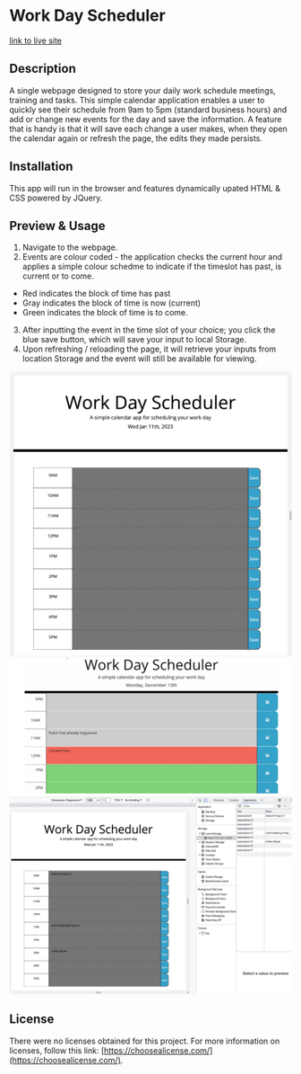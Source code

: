 # Work Day Scheduler

[link to live site](https:///)

## Description

A single webpage designed to store your daily work schedule meetings, training and tasks. This simple calendar application enables a user to quickly see their schedule from 9am to 5pm (standard business hours) and add or change new events for the day and save the information. A feature that is handy is that it will save each change a user makes, when they open the calendar again or refresh the page, the edits they made persists.

## Installation

This app will run in the browser and features dynamically upated HTML & CSS powered by JQuery.

## Preview & Usage

1. Navigate to the webpage.
2. Events are colour coded - the application checks the current hour and applies a simple colour schedme to indicate if the timeslot has past, is current or to come. 
* Red indicates the block of time has past
* Gray indicates the block of time is now (current)
* Green indicates the block of time is to come.
3. After inputting the event in the time slot of your choice; you click the blue save button, which will save your input to local Storage.
4. Upon refreshing / reloading the page, it will retrieve your inputs from location Storage and the event will still be available for viewing.

![Calendar with no events](./Assets/EmptyCalendar.jpg)
![CalendarColorEvents](./Assets/CalendarColourCoded.jpg)
![CalendarSaveEvents](./Assets/CalendarSavedEvents.jpg)

## License

There were no licenses obtained for this project. For more information on licenses, follow this link:
[https://choosealicense.com/](https://choosealicense.com/).


